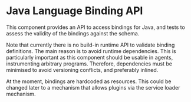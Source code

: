 # Java Language Binding API

This component provides an API to access bindings for Java, and tests to assess the validity of the bindings against the schema.

Note that currently there is no build-in runtime API to validate binding definitions. The main reason is to avoid runtime dependencies. This
is particularly important as this component should be usable in agents, instrumenting arbitrary programs. Therefore, dependencies must be minimised to avoid versioning conflicts,
and preferably inlined. 

At the moment, bindings are hardcoded as resources. This could be changed later to a mechanism that allows plugins via the service loader mechanism. 




